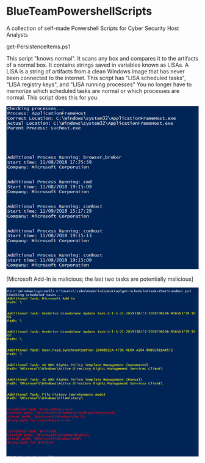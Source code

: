 # BlueTeamPowershellScripts
A collection of self-made Powershell Scripts for Cyber Security Host Analysts


get-PersistenceItems.ps1


This script "knows normal". It scans any box and compares it to the artifacts of a normal box.
It contains strings saved in variables known as LISAs.
A LISA is a string of artifacts from a clean Windows image that has never been connected to the internet.
This script has "LISA scheduled tasks", "LISA registry keys", and "LISA running processes"
You no longer have to memorize which scheduled tasks are normal or which processes are normal.
This script does this for you.

![alt text](https://github.com/TerrySmithMBA/BlueTeamPowershellScripts/blob/master/get-ProcessesThatStandOut/get-processesThatStandOut.PNG)

[Microsoft Add-In is malicious; the last two tasks are potentially malicious]

![alt text](https://github.com/TerrySmithMBA/BlueTeamPowershellScripts/blob/master/get-ScheduledTasksThatStandOut/getSchTasks.PNG)
